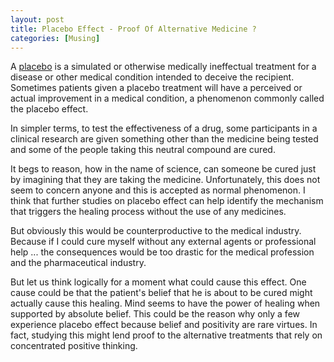 ```yaml
---
layout: post  
title: Placebo Effect - Proof Of Alternative Medicine ?  
categories: [Musing]  
---
```


A [placebo](http://en.wikipedia.org/wiki/Placebo) is a simulated or otherwise medically 
ineffectual treatment for a disease or other medical condition intended to deceive the 
recipient. Sometimes patients given a placebo treatment will have a perceived or actual 
improvement in a medical condition, a phenomenon commonly called the placebo effect.  

In simpler terms, to test the effectiveness of a drug, some participants in a clinical research
are given something other than the medicine being tested and some of the people taking this 
neutral compound are cured.  

It begs to reason, how in the name of science, can someone be cured just by imagining that 
they are taking the medicine. Unfortunately, this does not seem to concern anyone and this is 
accepted as normal phenomenon. I think that further studies on placebo effect can help identify 
the mechanism that triggers the healing process without the use of any medicines.  

But obviously this would be counterproductive to the medical industry. Because if I 
could cure myself without any external agents or professional help ... the consequences would 
be too drastic for the medical profession and the pharmaceutical industry.  

But let us think logically for a moment what could cause this effect. One cause could be that 
the patient's belief that he is about to be cured might actually cause this healing. Mind 
seems to have the power of healing when supported by absolute belief. This could be the reason
why only a few experience placebo effect because belief and positivity are rare virtues. In 
fact, studying this might lend proof to the alternative treatments that rely on concentrated 
positive thinking.